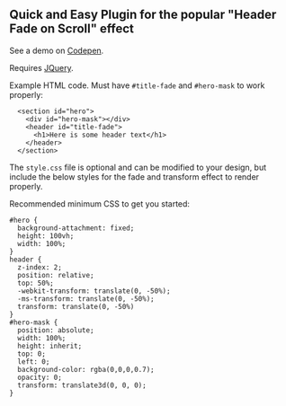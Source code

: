 ## Quick and Easy Plugin for the popular "Header Fade on Scroll" effect

See a demo on [Codepen](http://codepen.io/beeeees/pen/QwVEmQ).

Requires [JQuery](https://code.jquery.com/).

Example HTML code. Must have `#title-fade` and `#hero-mask` to work properly:

```
  <section id="hero">
    <div id="hero-mask"></div>
    <header id="title-fade">
      <h1>Here is some header text</h1>
    </header>
  </section>

```

The `style.css` file is optional and can be modified to your design, but include the below styles for the fade and transform effect to render properly. 

Recommended minimum CSS to get you started:

```
#hero {
  background-attachment: fixed;
  height: 100vh;
  width: 100%;
}
header {
  z-index: 2;
  position: relative;
  top: 50%;
  -webkit-transform: translate(0, -50%);
  -ms-transform: translate(0, -50%);
  transform: translate(0, -50%)
}
#hero-mask {
  position: absolute;
  width: 100%;
  height: inherit;
  top: 0;
  left: 0;
  background-color: rgba(0,0,0,0.7);
  opacity: 0;
  transform: translate3d(0, 0, 0);
}

```